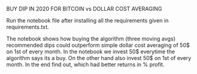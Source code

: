 BUY DIP IN 2020 FOR BITCOIN vs DOLLAR COST AVERAGING

Run the notebook file after installing all the requirements given in requirements.txt.

The notebook shows how buying the algorithm (three moving avgs) recommended dips could outperform simple dollar cost averaging of 50$ on 1st of every month.
In the notebook we invest 50$ everytime the algorithm says its a buy. On the other hand also invest 50$ on 1st of every month. In the end find out,
which had better returns in % profit. 